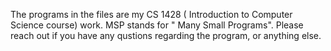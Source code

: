 The programs in the files are my CS 1428 ( Introduction to Computer Science course) work.
MSP stands for " Many Small Programs".
Please reach out if you have any qustions regarding the program, or anything else. 
